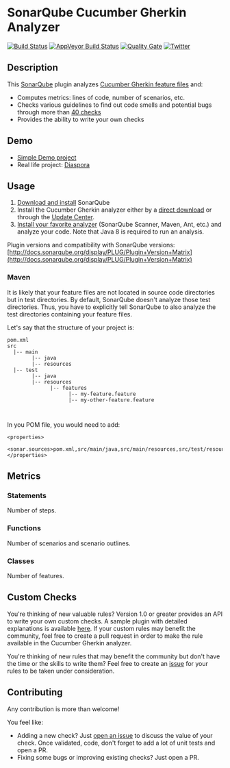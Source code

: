 SonarQube Cucumber Gherkin Analyzer
===================================

[![Build Status](https://api.travis-ci.org/racodond/sonar-gherkin-plugin.svg?branch=master)](https://travis-ci.org/racodond/sonar-gherkin-plugin)
[![AppVeyor Build Status](https://ci.appveyor.com/api/projects/status/hhh9gsp77hatvai1/branch/master?svg=true)](https://ci.appveyor.com/project/racodond/sonar-gherkin-plugin/branch/master)
[![Quality Gate](https://sonarqube.com/api/badges/gate?key=com.racodond.sonarqube.plugin.gherkin:gherkin)](https://sonarqube.com/overview?id=com.racodond.sonarqube.plugin.gherkin%3Agherkin)
[![Twitter](https://img.shields.io/badge/Twitter-@racodond-blue.svg)](https://twitter.com/racodond)


## Description
This [SonarQube](http://www.sonarqube.org) plugin analyzes [Cucumber Gherkin feature files](https://cucumber.io/docs/reference#gherkin) and:

 * Computes metrics: lines of code, number of scenarios, etc.
 * Checks various guidelines to find out code smells and potential bugs through more than [40 checks](http://sonarqube.racodond.com/coding_rules#languages=gherkin)
 * Provides the ability to write your own checks
 
## Demo
 * [Simple Demo project](http://sonarqube.racodond.com/dashboard/index?id=gherkin-sample-project)
 * Real life project: [Diaspora](http://sonarqube.racodond.com/dashboard?id=diaspora)

## Usage
1. [Download and install](http://docs.sonarqube.org/display/SONAR/Setup+and+Upgrade) SonarQube
1. Install the Cucumber Gherkin analyzer either by a [direct download](https://github.com/racodond/sonar-gherkin-plugin/releases) or through the [Update Center](http://docs.sonarqube.org/display/SONAR/Update+Center).
1. [Install your favorite analyzer](http://docs.sonarqube.org/display/SONAR/Analyzing+Source+Code#AnalyzingSourceCode-RunningAnalysis) (SonarQube Scanner, Maven, Ant, etc.) and analyze your code. Note that Java 8 is required to run an analysis.

Plugin versions and compatibility with SonarQube versions: [http://docs.sonarqube.org/display/PLUG/Plugin+Version+Matrix](http://docs.sonarqube.org/display/PLUG/Plugin+Version+Matrix)

### Maven

It is likely that your feature files are not located in source code directories but in test directories. By default, SonarQube doesn't analyze those test directories. Thus, you have to explicitly tell SonarQube to also analyze the test directories containing your feature files.

Let's say that the structure of your project is:
```                
pom.xml
src
  |-- main
        |-- java
        |-- resources
  |-- test
        |-- java
        |-- resources
              |-- features
                    |-- my-feature.feature
                    |-- my-other-feature.feature
                                   
                
```         

In you POM file, you would need to add:
```             
<properties>
  <sonar.sources>pom.xml,src/main/java,src/main/resources,src/test/resources/features</sonar.sources>
</properties>  
```

## Metrics

### Statements
Number of steps.

### Functions
Number of scenarios and scenario outlines.

### Classes
Number of features.


## Custom Checks
You're thinking of new valuable rules? Version 1.0 or greater provides an API to write your own custom checks.
A sample plugin with detailed explanations is available [here](https://github.com/racodond/sonar-gherkin-custom-rules-plugin).
If your custom rules may benefit the community, feel free to create a pull request in order to make the rule available in the Cucumber Gherkin analyzer.

You're thinking of new rules that may benefit the community but don't have the time or the skills to write them? Feel free to create an [issue](https://github.com/racodond/sonar-gherkin-plugin/issues) for your rules to be taken under consideration.


## Contributing
Any contribution is more than welcome!
 
You feel like:
* Adding a new check? Just [open an issue](https://github.com/racodond/sonar-gherkin-plugin/issues/new) to discuss the value of your check. Once validated, code, don't forget to add a lot of unit tests and open a PR.
* Fixing some bugs or improving existing checks? Just open a PR.
